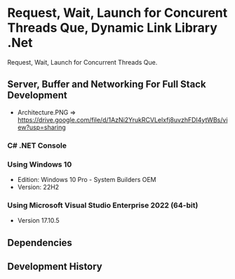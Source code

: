 # Request, Wait, Launch for Concurent Threads Que, Dynamic Link Library .Net
Request, Wait, Launch for Concurrent Threads Que.

## Server, Buffer and Networking For Full Stack Development
- Architecture.PNG => https://drive.google.com/file/d/1AzNi2YrukRCVLelxfj8uvzhFDI4ytWBs/view?usp=sharing

### C# .NET Console


### Using Windows 10
- Edition: Windows 10 Pro - System Builders OEM
- Version: 22H2

### Using Microsoft Visual Studio Enterprise 2022 (64-bit) 
- Version 17.10.5

## Dependencies

## Development History
